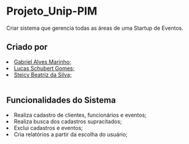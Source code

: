 # Projeto_Unip-PIM
Criar sistema que gerencia todas as áreas de uma Startup de Eventos.

<h2>Criado por</h2>

<li><a href="https://github.com/thealvs">Gabriel Alves Marinho;</a></li>
<li><a href="https://github.com/Schubert-lu">Lucas Schubert Gomes;</a></li>
<li><a href="https://github.com/steicyb">Steicy Beatriz da Silva;</a></li>
<br>

<h2>Funcionalidades do Sistema</h2>

<li>Realiza cadastro de clientes, funcionários e eventos;</li>
<li>Realiza busca dos cadastros supracitados;</li>
<li>Exclui cadastros e eventos;</li>
<li>Cria relatórios a partir da escolha do usuário;</li>
